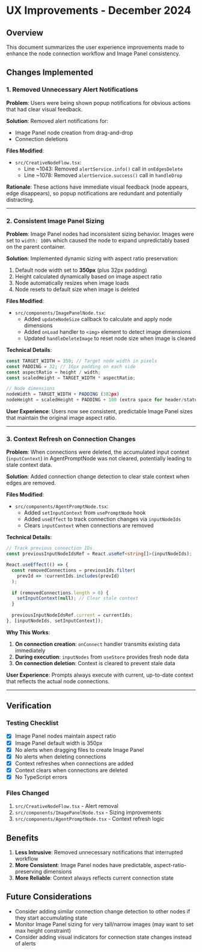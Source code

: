 # UX Improvements - December 2024

## Overview
This document summarizes the user experience improvements made to enhance the node connection workflow and Image Panel consistency.

## Changes Implemented

### 1. Removed Unnecessary Alert Notifications

**Problem**: Users were being shown popup notifications for obvious actions that had clear visual feedback.

**Solution**: Removed alert notifications for:
- Image Panel node creation from drag-and-drop
- Connection deletions

**Files Modified**:
- `src/CreativeNodeFlow.tsx`:
  - Line ~1043: Removed `alertService.info()` call in `onEdgesDelete`
  - Line ~1078: Removed `alertService.success()` call in `handleDrop`

**Rationale**: These actions have immediate visual feedback (node appears, edge disappears), so popup notifications are redundant and potentially distracting.

---

### 2. Consistent Image Panel Sizing

**Problem**: Image Panel nodes had inconsistent sizing behavior. Images were set to `width: 100%` which caused the node to expand unpredictably based on the parent container.

**Solution**: Implemented dynamic sizing with aspect ratio preservation:
1. Default node width set to **350px** (plus 32px padding)
2. Height calculated dynamically based on image aspect ratio
3. Node automatically resizes when image loads
4. Node resets to default size when image is deleted

**Files Modified**:
- `src/components/ImagePanelNode.tsx`:
  - Added `updateNodeSize` callback to calculate and apply node dimensions
  - Added `onLoad` handler to `<img>` element to detect image dimensions
  - Updated `handleDeleteImage` to reset node size when image is cleared

**Technical Details**:
```typescript
const TARGET_WIDTH = 350; // Target node width in pixels
const PADDING = 32; // 16px padding on each side
const aspectRatio = height / width;
const scaledHeight = TARGET_WIDTH * aspectRatio;

// Node dimensions
nodeWidth = TARGET_WIDTH + PADDING (382px)
nodeHeight = scaledHeight + PADDING + 100 (extra space for header/status)
```

**User Experience**: Users now see consistent, predictable Image Panel sizes that maintain the original image aspect ratio.

---

### 3. Context Refresh on Connection Changes

**Problem**: When connections were deleted, the accumulated input context (`inputContext`) in AgentPromptNode was not cleared, potentially leading to stale context data.

**Solution**: Added connection change detection to clear stale context when edges are removed.

**Files Modified**:
- `src/components/AgentPromptNode.tsx`:
  - Added `setInputContext` from `usePromptNode` hook
  - Added `useEffect` to track connection changes via `inputNodeIds`
  - Clears `inputContext` when connections are removed

**Technical Details**:
```typescript
// Track previous connection IDs
const previousInputNodeIdsRef = React.useRef<string[]>(inputNodeIds);

React.useEffect(() => {
  const removedConnections = previousIds.filter(
    prevId => !currentIds.includes(prevId)
  );
  
  if (removedConnections.length > 0) {
    setInputContext(null); // Clear stale context
  }
  
  previousInputNodeIdsRef.current = currentIds;
}, [inputNodeIds, setInputContext]);
```

**Why This Works**:
1. **On connection creation**: `onConnect` handler transmits existing data immediately
2. **During execution**: `inputNodes` from `useStore` provides fresh node data
3. **On connection deletion**: Context is cleared to prevent stale data

**User Experience**: Prompts always execute with current, up-to-date context that reflects the actual node connections.

---

## Verification

### Testing Checklist
- [x] Image Panel nodes maintain aspect ratio
- [x] Image Panel default width is 350px
- [x] No alerts when dragging files to create Image Panel
- [x] No alerts when deleting connections
- [x] Context refreshes when connections are added
- [x] Context clears when connections are deleted
- [x] No TypeScript errors

### Files Changed
1. `src/CreativeNodeFlow.tsx` - Alert removal
2. `src/components/ImagePanelNode.tsx` - Sizing improvements
3. `src/components/AgentPromptNode.tsx` - Context refresh logic

## Benefits

1. **Less Intrusive**: Removed unnecessary notifications that interrupted workflow
2. **More Consistent**: Image Panel nodes have predictable, aspect-ratio-preserving dimensions
3. **More Reliable**: Context always reflects current connection state

## Future Considerations

- Consider adding similar connection change detection to other nodes if they start accumulating state
- Monitor Image Panel sizing for very tall/narrow images (may want to set max height constraint)
- Consider adding visual indicators for connection state changes instead of alerts
